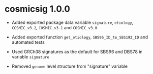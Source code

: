 # cosmicsig 1.0.0
* Added exported package data variable `signature`, `etiology`, `COSMIC_v3.2`,
`COSMIC_v3.1` and `COSMIC_v3.0`

* Added exported function `get_etiology`, `SBS96_ID_to_SBS192_ID` and automated
tests

* Used GRCh38 signatures as the default for SBS96 and DBS78 in variable `signature`

* Removed `genome` level structure from "signature" variable

